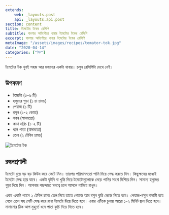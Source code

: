 ```yaml
---
extends:
    web: _layouts.post
    api: _layouts.api.post
section: content
title: টমেটোর টকের রেসিপি
subtitle: বাংলার আটপৌরে খাবার টমেটোর টকের রেসিপি
excerpt: বাংলার আটপৌরে খাবার টমেটোর টকের রেসিপি
metaImage: "/assets/images/recipes/tomator-tok.jpg"
date: "2020-04-14"
categories: ["টক"]
---
```


টমেটোর টক খুবই সহজ আর মজাদার একটা খাবার। চলুন রেসিপিটা দেখে নেই।

## উপকরণ

- টমেটো (৫-৬ টি)
- হলুদের গুড়া (১ চা চামচ)
- পেয়াজ (১ টি)
- রসুন (১-২ কোয়া)
- লবন (স্বাদমতো)
- কাচা মরিচ (১-২ টি)
- ধনে পাতা (স্বাদমতো)
- তেল (২ টেবিল চামচ)

![টমেটোর টক](/assets/images/recipes/tomator-tok.jpg)

## রন্ধনপ্রণালী

টমেটো ধুয়ে বড় বড় কিউব করে কেটে নিন। তারপর পরিমানমতো পানি দিয়ে সেদ্ধ করতে দিন। কিছুক্ষনের মধ্যেই টমেটো
সেদ্ধ হয়ে যাবে। একটা ঘুটনি বা খুন্তি দিয়ে টমোটোগুলোকে নেড়ে পানির সাথে মিশিয়ে দিন। সামান্য হলুদের গুড়া দিয়ে
দিন। আপনার পছন্দমত ঘনত্বে চলে আসলে নামিয়ে রাখুন।

এবার একটি প্যানে ২ টেবিল চামচ তেল নিয়ে তাতে পেয়াজ আর রসুন কুচি ভেজে নিতে হবে। পেয়াজ-রসুন বাদামী হয়ে
গেলে তেল সহ সেটি সেদ্ধ করে রাখা টমেটো দিয়ে দিতে হবে। এবার এটিকে চুলায় আরো ১-২ মিনিট জ্বাল দিতে হবে।
নামানোর ঠিক আগ মুহুর্তে ধনে পাতা কুচি দিয়ে দিতে হবে।
